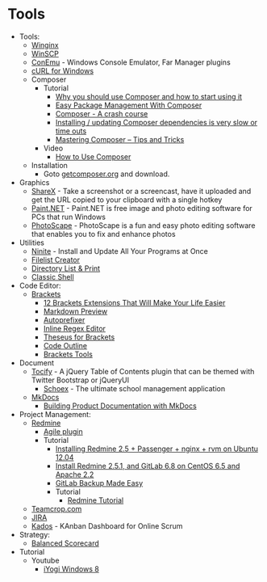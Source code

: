 # Tools
* Tools:
    - [Winginx](http://winginx.com/en/download)
    - [WinSCP](http://winscp.net/eng/download.php)
    - [ConEmu](http://goo.gl/JId7le) - Windows Console Emulator, Far Manager plugins
    - [cURL for Windows](http://www.confusedbycode.com/curl/)
    - Composer
        - Tutorial
            - [Why you should use Composer and how to start using it](http://goo.gl/UX76t3)
            - [Easy Package Management With Composer](http://goo.gl/RPAZKP)
            - [Composer - A crash course](http://goo.gl/0HVF96)
            - [Installing / updating Composer dependencies is very slow or time outs](http://goo.gl/JWcVpQ)
            - [Mastering Composer – Tips and Tricks](http://goo.gl/C4iXDy)
        - Video
            - [How to Use Composer](http://goo.gl/1l78OQ)
    * Installation
        - Goto [getcomposer.org](https://getcomposer.org/) and download.
* Graphics
    - [ShareX](http://getsharex.com/) - Take a screenshot or a screencast, have it uploaded and get the URL
copied to your clipboard with a single hotkey
    - [Paint.NET](http://www.getpaint.net/) - Paint.NET is free image and photo editing software for PCs that run Windows
    - [PhotoScape](http://goo.gl/bP2ReZ) - PhotoScape is a fun and easy photo editing software that enables you to fix and enhance photos
* Utilities
    - [Ninite](https://ninite.com/) - Install and Update All Your Programs at Once
    - [Filelist Creator](http://goo.gl/iAJ438)
    - [Directory List & Print](http://goo.gl/XUDkyI)
    - [Classic Shell](http://www.classicshell.net/)
* Code Editor:
    * [Brackets](http://brackets.io/)
        - [12 Brackets Extensions That Will Make Your Life Easier](http://goo.gl/ZP5Pae)
        - [Markdown Preview](http://goo.gl/vXmT8k)
        - [Autoprefixer](http://goo.gl/KlXEKp)
        - [Inline Regex Editor](http://goo.gl/Ohu11b)
        - [Theseus for Brackets](http://goo.gl/fOv5Qm)
        - [Code Outline](https://goo.gl/m4i8jW)
        - [Brackets Tools](https://goo.gl/N87D0v)
* Document
    - [Tocify](http://goo.gl/ygezK9) - A jQuery Table of Contents plugin that can be themed with Twitter Bootstrap or jQueryUI
        - [Schoex](http://goo.gl/8OC84D) - The ultimate school management application
    - [MkDocs](http://www.mkdocs.org/)
        - [Building Product Documentation with MkDocs](http://goo.gl/ALBA2o)
* Project Management:
    - [Redmine](http://www.redmine.org/)
        - [Agile plugin](http://goo.gl/aSVxvc)
        - Tutorial
            - [Installing Redmine 2.5 + Passenger + nginx + rvm on Ubuntu 12.04](http://goo.gl/Eho1pU)
            - [Install Redmine 2.5.1, and GitLab 6.8 on CentOS 6.5 and Apache 2.2](http://goo.gl/Kh6PKV)
            - [GitLab Backup Made Easy](http://goo.gl/rZdzpX)
            - Tutorial
                - [Redmine Tutorial](http://goo.gl/Lm29sx)
    - [Teamcrop.com](https://teamcrop.com/)
    - [JIRA](https://www.atlassian.com/software/jira)
    - [Kados](http://www.kados.info/en/) - KAnban Dashboard for Online Scrum
* Strategy:
    * [Balanced Scorecard](http://balancedscorecard.org/)
* Tutorial
    - Youtube
        -  [iYogi Windows 8](https://www.youtube.com/user/iYogiWindows8)

